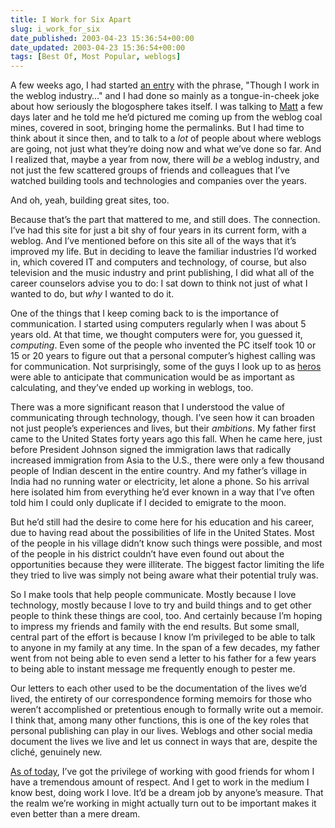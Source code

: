```yaml
---
title: I Work for Six Apart
slug: i_work_for_six
date_published: 2003-04-23 15:36:54+00:00
date_updated: 2003-04-23 15:36:54+00:00
tags: [Best Of, Most Popular, weblogs]
---
```

A few weeks ago, I had started [an entry](/2003/02/28/maybe_its_not_) with the phrase, "Though I work in the weblog industry…" and I had done so mainly as a tongue-in-cheek joke about how seriously the blogosphere takes itself. I was talking to [Matt](http://a.wholelottanothing.org) a few days later and he told me he’d pictured me coming up from the weblog coal mines, covered in soot, bringing home the permalinks. But I had time to think about it since then, and to talk to a *lot* of people about where weblogs are going, not just what they’re doing now and what we’ve done so far. And I realized that, maybe a year from now, there will *be* a weblog industry, and not just the few scattered groups of friends and colleagues that I’ve watched building tools and technologies and companies over the years.

And oh, yeah, building great sites, too.

Because that’s the part that mattered to me, and still does. The connection. I’ve had this site for just a bit shy of four years in its current form, with a weblog. And I’ve mentioned before on this site all of the ways that it’s improved my life. But in deciding to leave the familiar industries I’d worked in, which covered IT and computers and technology, of course, but also television and the music industry and print publishing, I did what all of the career counselors advise you to do: I sat down to think not just of what I wanted to do, but *why* I wanted to do it.

One of the things that I keep coming back to is the importance of communication. I started using computers regularly when I was about 5 years old. At that time, we thought computers were for, you guessed it, *computing*. Even some of the people who invented the PC itself took 10 or 15 or 20 years to figure out that a personal computer’s highest calling was for communication. Not surprisingly, some of the guys I look up to as [heros](http://www.bricklin.com) were able to anticipate that communication would be as important as calculating, and they’ve ended up working in weblogs, too.

There was a more significant reason that I understood the value of communicating through technology, though. I’ve seen how it can broaden not just people’s experiences and lives, but their *ambitions*. My father first came to the United States forty years ago this fall. When he came here, just before President Johnson signed the immigration laws that radically increased immigration from Asia to the U.S., there were only a few thousand people of Indian descent in the entire country. And my father’s village in India had no running water or electricity, let alone a phone. So his arrival here isolated him from everything he’d ever known in a way that I’ve often told him I could only duplicate if I decided to emigrate to the moon.

But he’d still had the desire to come here for his education and his career, due to having read about the possibilities of life in the United States. Most of the people in his village didn’t know such things were possible, and most of the people in his district couldn’t have even found out about the opportunities because they were illiterate. The biggest factor limiting the life they tried to live was simply not being aware what their potential truly was.

So I make tools that help people communicate. Mostly because I love technology, mostly because I love to try and build things and to get other people to think these things are cool, too. And certainly because I’m hoping to impress my friends and family with the end results. But some small, central part of the effort is because I know I’m privileged to be able to talk to anyone in my family at any time. In the span of a few decades, my father went from not being able to even send a letter to his father for a few years to being able to instant message me frequently enough to pester me.

Our letters to each other used to be the documentation of the lives we’d lived, the entirety of our correspondence forming memoirs for those who weren’t accomplished or pretentious enough to formally write out a memoir. I think that, among many other functions, this is one of the key roles that personal publishing can play in our lives. Weblogs and other social media document the lives we live and let us connect in ways that are, despite the cliché, genuinely new.

[As of today](http://www.sixapart.com/log/2003/04/six_apart_miles.shtml), I’ve got the privilege of working with good friends for whom I have a tremendous amount of respect. And I get to work in the medium I know best, doing work I love. It’d be a dream job by anyone’s measure. That the realm we’re working in might actually turn out to be important makes it even better than a mere dream.
